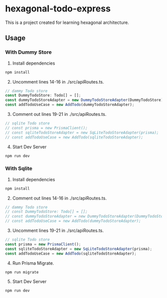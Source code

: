 # hexagonal-todo-express

This is a project created for learning hexagonal architecture.

## Usage

### With Dummy Store

1. Install dependencies

```sh
npm install
```

2. Uncomment lines 14-16 in ./src/apiRoutes.ts.

```typescript
// dammy Todo store
const DummyTodoStore: Todo[] = [];
const dummyTodoStoreAdapter = new DummyTodoStoreAdapter(DummyTodoStore);
const addTodoUseCase = new AddTodo(dummyTodoStoreAdapter);
```

3. Comment out lines 19-21 in ./src/apiRoutes.ts.

```typescript
// sqlite Todo store
// const prisma = new PrismaClient();
// const sqliteTodoStoreAdapter = new SqLiteTodoStoreAdapter(prisma);
// const addTodoUseCase = new AddTodo(sqliteTodoStoreAdapter);
```

4. Start Dev Server

```sh
npm run dev
```

### With Sqlite

1. Install dependencies

```sh
npm install
```

2. Comment out lines 14-16 in ./src/apiRoutes.ts.

```typescript
// dammy Todo store
// const DummyTodoStore: Todo[] = [];
// const dummyTodoStoreAdapter = new DummyTodoStoreAdapter(DummyTodoStore);
// const addTodoUseCase = new AddTodo(dummyTodoStoreAdapter);
```

3. Uncomment lines 19-21 in ./src/apiRoutes.ts.

```typescript
// sqlite Todo store
const prisma = new PrismaClient();
const sqliteTodoStoreAdapter = new SqLiteTodoStoreAdapter(prisma);
const addTodoUseCase = new AddTodo(sqliteTodoStoreAdapter);
```

4. Run Prisma Migrate.

```sh
npm run migrate
```

5. Start Dev Server

```sh
npm run dev
```
